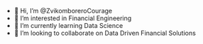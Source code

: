 - 👋 Hi, I’m @ZvikomboreroCourage
- 👀 I’m interested in Financial Engineering
- 🌱 I’m currently learning Data Science
- 💞️ I’m looking to collaborate on Data Driven Financial Solutions


<!---
ZvikomboreroCourage/ZvikomboreroCourage is a ✨ special ✨ repository because its `README.md` (this file) appears on your GitHub profile.
You can click the Preview link to take a look at your changes.
--->
